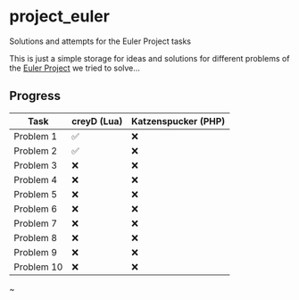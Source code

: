 # project_euler
Solutions and attempts for the Euler Project tasks

This is just a simple storage for ideas and solutions for different problems of the [Euler Project](https://projecteuler.net/) we tried to solve...

## Progress

Task | creyD (Lua) | Katzenspucker (PHP)
------------ | ------------- | -------------
Problem 1 | :white_check_mark: | :x:
Problem 2 | :white_check_mark: | :x:
Problem 3 | :x: | :x:
Problem 4 | :x: | :x:
Problem 5 | :x: | :x:
Problem 6 | :x: | :x:
Problem 7 | :x: | :x:
Problem 8 | :x: | :x:
Problem 9 | :x: | :x:
Problem 10 | :x: | :x:


~

